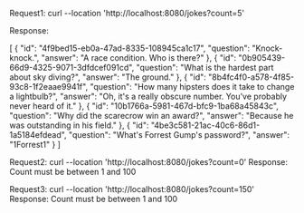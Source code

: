 Request1: curl --location 'http://localhost:8080/jokes?count=5'

Response: 

[
    {
        "id": "4f9bed15-eb0a-47ad-8335-108945ca1c17",
        "question": "Knock-knock.",
        "answer": "A race condition. Who is there?"
    },
    {
        "id": "0b905439-66d9-4325-9071-3dfdcef091cd",
        "question": "What is the hardest part about sky diving?",
        "answer": "The ground."
    },
    {
        "id": "8b4fc4f0-a578-4f85-93c8-1f2eaae9941f",
        "question": "How many hipsters does it take to change a lightbulb?",
        "answer": "Oh, it's a really obscure number. You've probably never heard of it."
    },
    {
        "id": "10b1766a-5981-467d-bfc9-1ba68a45843c",
        "question": "Why did the scarecrow win an award?",
        "answer": "Because he was outstanding in his field."
    },
    {
        "id": "4be3c581-21ac-40c6-86d1-1a5184efdead",
        "question": "What's Forrest Gump's password?",
        "answer": "1Forrest1"
    }
]

Request2: curl --location 'http://localhost:8080/jokes?count=0'
Response: 
Count must be between 1 and 100

Request3: curl --location 'http://localhost:8080/jokes?count=150'
Response: 
Count must be between 1 and 100

